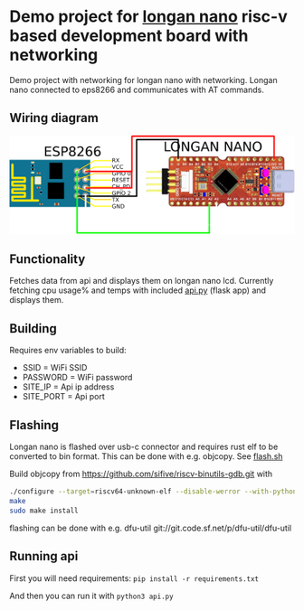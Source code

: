 # Demo project for [longan nano](https://www.seeedstudio.com/Sipeed-Longan-Nano-RISC-V-GD32VF103CBT6-Development-Board-p-4205.html) risc-v based development board with networking

Demo project with networking for longan nano with networking. Longan nano connected to eps8266 and communicates with AT commands.

## Wiring diagram

![wiring diagram](./doc/wiring.png)

## Functionality

Fetches data from api and displays them on longan nano lcd. Currently fetching cpu usage% and temps with included [api.py](api.py) (flask app) and displays them.

## Building

Requires env variables to build:

- SSID = WiFi SSID
- PASSWORD = WiFi password
- SITE_IP = Api ip address
- SITE_PORT = Api port

## Flashing

Longan nano is flashed over usb-c connector and requires rust elf to be converted to bin format. This can be done with e.g. objcopy. See [flash.sh](flash.sh)

Build objcopy from https://github.com/sifive/riscv-binutils-gdb.git with

```bash
./configure --target=riscv64-unknown-elf --disable-werror --with-python=no --disable-gdb --disable-sim --disable-libdecnumber --disable-libreadline --with-expat=yes --with-mpc=no --with-mpfr=no --with-gmp=no
make
sudo make install
```

flashing can be done with e.g. dfu-util git://git.code.sf.net/p/dfu-util/dfu-util

## Running api

First you will need requirements: `pip install -r requirements.txt`

And then you can run it with `python3 api.py`


